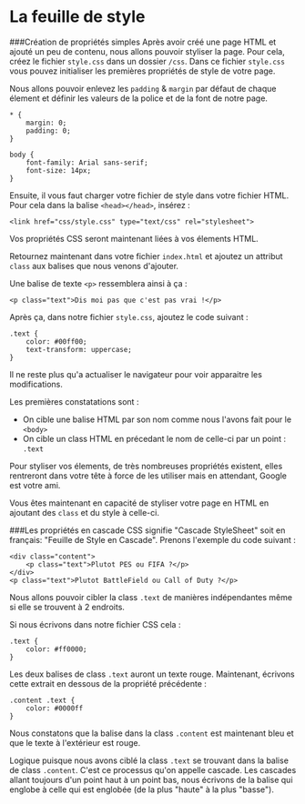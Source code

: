 # La feuille de style

###Création de propriétés simples
Après avoir créé une page HTML et ajouté un peu de contenu, nous allons pouvoir styliser la page.
Pour cela, créez le fichier `style.css` dans un dossier `/css`. 
Dans ce fichier `style.css` vous pouvez initialiser les premières propriétés de style de votre page.

Nous allons pouvoir enlevez les `padding` & `margin` par défaut de chaque élement et définir les valeurs de la police et de la font de notre page.

    * {
        margin: 0;
        padding: 0;
    }
    
    body {
        font-family: Arial sans-serif;
        font-size: 14px;
    }

Ensuite, il vous faut charger votre fichier de style dans votre fichier HTML.
Pour cela dans la balise `<head></head>`, insérez :

    <link href="css/style.css" type="text/css" rel="stylesheet">
    
Vos propriétés CSS seront maintenant liées à vos élements HTML.

Retournez maintenant dans votre fichier `index.html` et ajoutez un attribut `class` aux balises que nous venons d'ajouter.

Une balise de texte `<p>` ressemblera ainsi à ça :

    <p class="text">Dis moi pas que c'est pas vrai !</p>
    
Après ça, dans notre fichier `style.css`, ajoutez le code suivant :

    .text {
        color: #00ff00;
        text-transform: uppercase;
    }

Il ne reste plus qu'a actualiser le navigateur pour voir apparaitre les modifications.

Les premières constatations sont :
* On cible une balise HTML par son nom comme nous l'avons fait pour le `<body>`
* On cible un class HTML en précedant le nom de celle-ci par un point : `.text`

Pour styliser vos élements, de très nombreuses propriétés existent, elles rentreront dans votre tête à force de les utiliser mais en attendant, Google est votre ami.

Vous êtes maintenant en capacité de styliser votre page en HTML en ajoutant des `class` et du style à celle-ci.

###Les propriétés en cascade
CSS signifie "Cascade StyleSheet" soit en français: "Feuille de Style en Cascade".
Prenons l'exemple du code suivant : 

    <div class="content">
        <p class="text">Plutot PES ou FIFA ?</p>
    </div>
    <p class="text">Plutot BattleField ou Call of Duty ?</p>
    
Nous allons pouvoir cibler la class `.text`  de manières indépendantes même si elle se trouvent à 2 endroits.

Si nous écrivons dans notre fichier CSS cela :

    .text {
        color: #ff0000;
    }
    
Les deux balises de class `.text` auront un texte rouge.
Maintenant, écrivons cette extrait en dessous de la propriété précédente :

    .content .text {
        color: #0000ff
    }

Nous constatons que la balise dans la class `.content` est maintenant bleu et que le texte à l'extérieur est rouge.

Logique puisque nous avons ciblé la class `.text` se trouvant dans la balise de class `.content`. C'est ce processus qu'on appelle cascade.
Les cascades allant toujours d'un point haut à un point bas, nous écrivons de la balise qui englobe à celle qui est englobée (de la plus "haute" à la plus "basse").